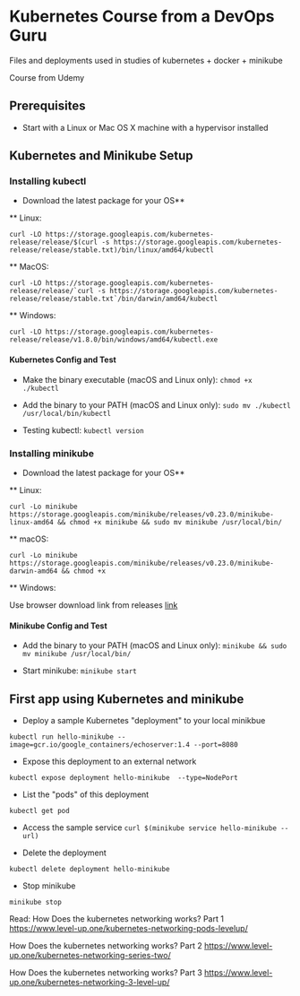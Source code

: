 # Kubernetes Course from a DevOps Guru

 Files and deployments used in studies of kubernetes + docker + minikube

 Course from Udemy

## Prerequisites

* Start with a Linux or Mac OS X machine with a hypervisor installed


## Kubernetes and Minikube Setup

### Installing kubectl

* Download the latest package for your OS**

** Linux: 
 
``` curl -LO https://storage.googleapis.com/kubernetes-release/release/$(curl -s https://storage.googleapis.com/kubernetes-release/release/stable.txt)/bin/linux/amd64/kubectl ```
 
** MacOS: 
 
``` curl -LO https://storage.googleapis.com/kubernetes-release/release/`curl -s https://storage.googleapis.com/kubernetes-release/release/stable.txt`/bin/darwin/amd64/kubectl ```
 
** Windows: 
 
``` curl -LO https://storage.googleapis.com/kubernetes-release/release/v1.8.0/bin/windows/amd64/kubectl.exe ```

#### Kubernetes Config and Test
 
* Make the binary executable (macOS and Linux only): 
```chmod +x ./kubectl```

* Add the binary to your PATH (macOS and Linux only): 
```sudo mv ./kubectl /usr/local/bin/kubectl```

* Testing kubectl: ```kubectl version```
 
### Installing minikube

* Download the latest package for your OS**

** Linux: 
 
``` curl -Lo minikube https://storage.googleapis.com/minikube/releases/v0.23.0/minikube-linux-amd64 && chmod +x minikube && sudo mv minikube /usr/local/bin/ ```
 
** macOS: 
 
```curl -Lo minikube https://storage.googleapis.com/minikube/releases/v0.23.0/minikube-darwin-amd64 && chmod +x ```

** Windows: 

Use browser download link from releases [link](https://kubernetes.io/docs/tasks/tools/install-minikube/)


#### Minikube Config and Test

* Add the binary to your PATH (macOS and Linux only):
 ```minikube && sudo mv minikube /usr/local/bin/```

* Start minikube: ```minikube start```


## First app using Kubernetes and minikube

*  Deploy a sample Kubernetes "deployment" to your local minikbue

```kubectl run hello-minikube --image=gcr.io/google_containers/echoserver:1.4 --port=8080```

* Expose this deployment to an external network

```kubectl expose deployment hello-minikube  --type=NodePort```

* List the "pods" of this deployment

```kubectl get pod```

* Access the sample service
```curl $(minikube service hello-minikube --url)```


* Delete the deployment

```kubectl delete deployment hello-minikube```

* Stop minikube

```minikube stop```


Read: 
How Does the kubernetes networking works? Part 1
https://www.level-up.one/kubernetes-networking-pods-levelup/

How Does the kubernetes networking works? Part 2
https://www.level-up.one/kubernetes-networking-series-two/

How Does the kubernetes networking works? Part 3
https://www.level-up.one/kubernetes-networking-3-level-up/